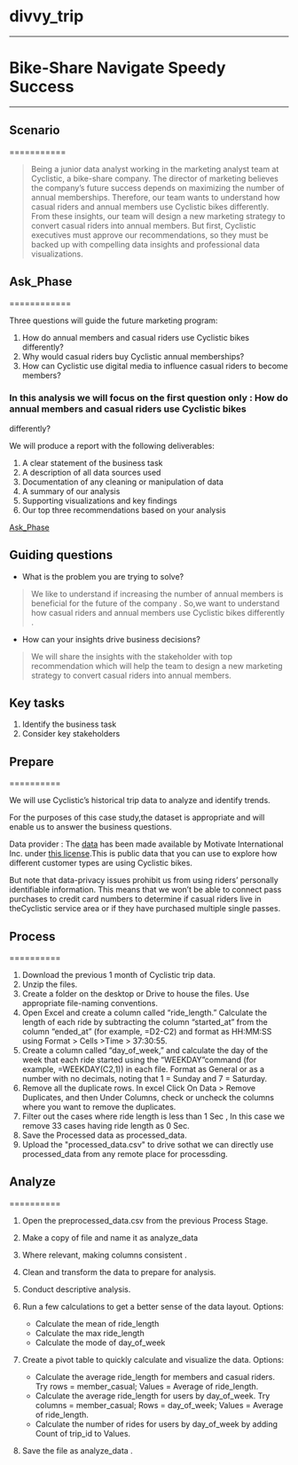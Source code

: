# divvy_trip
------------

# Bike-Share Navigate Speedy Success
------------------------------------

## Scenario
===========

> Being a junior data analyst working in the marketing analyst team at Cyclistic, a bike-share company. The director
of marketing believes the company’s future success depends on maximizing the number of annual memberships. Therefore,
our team wants to understand how casual riders and annual members use Cyclistic bikes differently. From these insights,
our team will design a new marketing strategy to convert casual riders into annual members. But first, Cyclistic executives
must approve our recommendations, so they must be backed up with compelling data insights and professional data
visualizations.


## Ask_Phase
============

Three questions will guide the future marketing program:

1. How do annual members and casual riders use Cyclistic bikes differently?
2. Why would casual riders buy Cyclistic annual memberships?
3. How can Cyclistic use digital media to influence casual riders to become members?


### In this analysis we will focus on the first question only : How do annual members and casual riders use Cyclistic bikes
differently?

We will produce a report with the following deliverables:

1. A clear statement of the business task
2. A description of all data sources used
3. Documentation of any cleaning or manipulation of data
4. A summary of our analysis
5. Supporting visualizations and key findings
6. Our top three recommendations based on your analysis


<ins>Ask_Phase</ins>

Guiding questions
-----------------

* What is the problem you are trying to solve?
> We like to understand if increasing the number of annual members is beneficial for the future of the company . So,we want to understand how casual riders and annual members use Cyclistic bikes differently .

* How can your insights drive business decisions?
>We will share the insights with the stakeholder with top recommendation which will help the team to design a new marketing strategy to convert casual riders into annual members.


Key tasks
---------

1. Identify the business task
2. Consider key stakeholders


## Prepare
==========

We will use Cyclistic’s historical trip data to analyze and identify trends.

For the purposes of this case study,the dataset is appropriate and will enable us to answer the business questions. 

Data provider : The [data](https://divvy-tripdata.s3.amazonaws.com/index.html) has been made available by Motivate International Inc. under [this
license](https://ride.divvybikes.com/data-license-agreement).This is public data that you can use to explore how different customer types are using Cyclistic bikes.

But note that data-privacy issues prohibit us from using riders’ personally identifiable information. This means that we won’t be able to connect pass purchases to credit card numbers to determine if casual riders live in theCyclistic service area or if they have purchased multiple single passes.


## Process
==========
1. Download the previous 1 month of Cyclistic trip data.
2. Unzip the files.
3. Create a folder on the desktop or Drive to house the files. Use appropriate file-naming conventions.
4. Open Excel and create a column called “ride_length.” Calculate the length of each ride by subtracting the column “started_at” from the column “ended_at” (for example, =D2-C2) and format as HH:MM:SS using Format > Cells >Time > 37:30:55.
5. Create a column called “day_of_week,” and calculate the day of the week that each ride started using the “WEEKDAY”command (for example, =WEEKDAY(C2,1)) in each file. Format as General or as a number with no decimals, noting that 1 = Sunday and 7 = Saturday.
6. Remove all the duplicate rows.
	In excel Click On Data > Remove Duplicates, and then Under Columns, check or uncheck the columns where you want to remove the duplicates.
7. Filter out the cases where ride length is less than 1 Sec , In this case we remove 33 cases having ride length as 0 Sec. 
8. Save the Processed data as processed_data.
9. Upload the "processed_data.csv" to drive sothat we can directly use processed_data from any remote place for processding.

## Analyze
==========
1. Open the preprocessed_data.csv from the previous Process Stage.
2. Make a copy of file and name it as analyze_data
3. Where relevant, making columns consistent .
4. Clean and transform the data to prepare for analysis.
5. Conduct descriptive analysis.
6. Run a few calculations to get a better sense of the data layout. 
Options:
	* Calculate the mean of ride_length
	* Calculate the max ride_length
	* Calculate the mode of day_of_week
7. Create a pivot table to quickly calculate and visualize the data. 
Options:
	* Calculate the average ride_length for members and casual riders. 
	Try rows = member_casual; Values = Average of ride_length.
	* Calculate the average ride_length for users by day_of_week. 
	Try columns = member_casual; Rows = day_of_week; Values = Average of ride_length.
	* Calculate the number of rides for users by day_of_week by adding Count of trip_id to Values.

8. Save the file as analyze_data .
